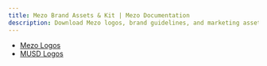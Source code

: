 ```yaml
---
title: Mezo Brand Assets & Kit | Mezo Documentation
description: Download Mezo logos, brand guidelines, and marketing assets.
---
```


- [Mezo Logos](/docs/brand-kit/mezo-logo-and-marks.zip)
- [MUSD Logos](/docs/brand-kit/musd-logos.zip)
